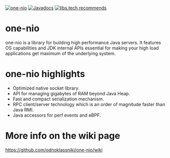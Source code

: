 [![one-nio](https://maven-badges.herokuapp.com/maven-central/ru.odnoklassniki/one-nio/badge.svg)](https://maven-badges.herokuapp.com/maven-central/ru.odnoklassniki/one-nio) [![Javadocs](http://www.javadoc.io/badge/ru.odnoklassniki/one-nio.svg)](http://www.javadoc.io/doc/ru.odnoklassniki/one-nio)
[![libs.tech recommends](https://libs.tech/project/6667447/badge.svg)](https://libs.tech/project/6667447/one-nio)

one-nio
=======

one-nio is a library for building high performance Java servers.
It features OS capabilities and JDK internal APIs essential for making your high load applications get maximum of the underlying system.

one-nio highlights
==================
 - Optimized native socket library.
 - API for managing gigabytes of RAM beyond Java Heap.
 - Fast and compact serialization mechanism.
 - RPC client/server technology which is an order of magnitude faster than Java RMI.
 - Java accessors for perf events and eBPF.

More info on the wiki page
==========================
https://github.com/odnoklassniki/one-nio/wiki
